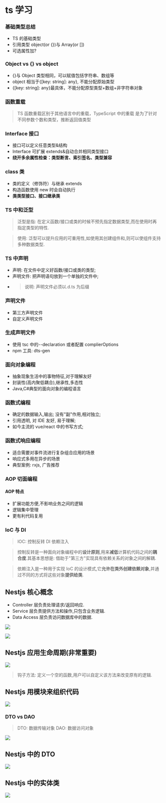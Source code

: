# ts 学习

### 基础类型总结

- TS 的基础类型
- 引用类型 object(or {})与 Array(or [])
- 可选属性加?

### Object vs {} vs object

- {}与 Object 类型相同，可以赋值包括字符串、数组等
- object 相当于{[key: string]: any}, 不能分配原始类型
- {[key: string]: any}最具体，不能分配原型类型+数组+非字符串对象

### 函数重载

> TS 函数重载区别于其他语言中的重载，TypeScript 中的重载
> 是为了针对不同参数个数和类型，推断返回值类型

### Interface 接口

- 接口可以定义任意类型&结构
- Interface 可扩展 extends&自动合并相同类型接口
- **绕开多余属性检查：类型断言、索引签名、类型兼容**

### class 类

- 类的定义（修饰符）与继承 extends
- 构造函数使用 new 时会自动执行
- **类类型接口、接口继承类**

### TS 中和泛型

> 泛型是指: 在定义函数/接口或类的时候不预先指定数据类型,而在使用时再指定类型的特性.

> 使用: 泛型可以提升应用的可重用性,如使用其创建组件和,则可以使组件支持多种数据类型.

### TS 中声明

- 声明: 在文件中定义好函数/接口或类的类型;
- 声明文件: 把声明语句放到一个单独的文件中;
- > 说明: 声明文件必须以.d.ts 为后缀

### 声明文件

- 第三方声明文件
- 自定义声明文件

### 生成声明文件

- 使用 tsc 中的--declaration 或者配置 complierOptions
- npm 工具: dts-gen

### 面向对象编程

- 抽象现象生活中的事物特征,对于理解友好
- 封装性(高内聚低耦合),继承性,多态性
- Java,C#典型的面向对象的编程语言

### 函数式编程

- 确定的数据输入,输出; 没有"副"作用,相对独立;
- 引用透明, 对 IDE 友好, 易于理解;
- 如今主流的 vue/react 中的书写方式;

### 函数式响应编程

- 适合需要对事件流进行复杂组合应用的场景
- 响应式多用在异步的场景
- 典型案例: rxjs, 广告推荐

### AOP 切面编程

#### AOP 特点

- 扩展功能方便,不影响业务之间的逻辑
- 逻辑集中管理
- 更有利代码复用

### IoC 与 DI

> IOC: 控制反转
> DI 依赖注入

> 控制反转是一种面向对象编程中的**设计原则**,用来**减低**计算机代码之间的**耦合度**.其基本思想是: 借助于"第三方"实现具有依赖关系的对象之间的解耦.

> 依赖注入是一种用于实现 IoC 的设计模式,它**允许在类外创建依赖对象**,并通过不同的方式将这些对象**提供给类**.

## Nestjs 核心概念

- Controller 层负责处理请求/返回响应.
- Service 层负责提供方法和操作,只包含业务逻辑.
- Data Access 层负责访问数据库中的数据.

![](.\img\2.png)

![](.\img\8.png)

## Nestjs 应用生命周期(非常重要)

![](.\img\1.png)

> 钩子方法: 定义一个空的函数,用户可以自定义该方法来改变原有的逻辑.

## Nestjs 用模块来组织代码

![](.\img\4.png)

### DTO vs DAO

> DTO: 数据传输对象
> DAO: 数据访问对象

![](.\img\5.png)

## Nestjs 中的 DTO

![](.\img\6.png)

## Nestjs 中的实体类

![](.\img\7.png)
